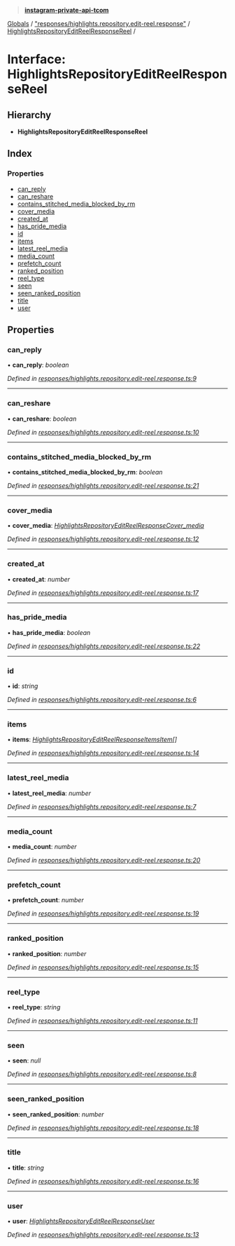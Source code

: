 > **[instagram-private-api-tcom](../README.md)**

[Globals](../README.md) / ["responses/highlights.repository.edit-reel.response"](../modules/_responses_highlights_repository_edit_reel_response_.md) / [HighlightsRepositoryEditReelResponseReel](_responses_highlights_repository_edit_reel_response_.highlightsrepositoryeditreelresponsereel.md) /

# Interface: HighlightsRepositoryEditReelResponseReel

## Hierarchy

* **HighlightsRepositoryEditReelResponseReel**

## Index

### Properties

* [can_reply](_responses_highlights_repository_edit_reel_response_.highlightsrepositoryeditreelresponsereel.md#can_reply)
* [can_reshare](_responses_highlights_repository_edit_reel_response_.highlightsrepositoryeditreelresponsereel.md#can_reshare)
* [contains_stitched_media_blocked_by_rm](_responses_highlights_repository_edit_reel_response_.highlightsrepositoryeditreelresponsereel.md#contains_stitched_media_blocked_by_rm)
* [cover_media](_responses_highlights_repository_edit_reel_response_.highlightsrepositoryeditreelresponsereel.md#cover_media)
* [created_at](_responses_highlights_repository_edit_reel_response_.highlightsrepositoryeditreelresponsereel.md#created_at)
* [has_pride_media](_responses_highlights_repository_edit_reel_response_.highlightsrepositoryeditreelresponsereel.md#has_pride_media)
* [id](_responses_highlights_repository_edit_reel_response_.highlightsrepositoryeditreelresponsereel.md#id)
* [items](_responses_highlights_repository_edit_reel_response_.highlightsrepositoryeditreelresponsereel.md#items)
* [latest_reel_media](_responses_highlights_repository_edit_reel_response_.highlightsrepositoryeditreelresponsereel.md#latest_reel_media)
* [media_count](_responses_highlights_repository_edit_reel_response_.highlightsrepositoryeditreelresponsereel.md#media_count)
* [prefetch_count](_responses_highlights_repository_edit_reel_response_.highlightsrepositoryeditreelresponsereel.md#prefetch_count)
* [ranked_position](_responses_highlights_repository_edit_reel_response_.highlightsrepositoryeditreelresponsereel.md#ranked_position)
* [reel_type](_responses_highlights_repository_edit_reel_response_.highlightsrepositoryeditreelresponsereel.md#reel_type)
* [seen](_responses_highlights_repository_edit_reel_response_.highlightsrepositoryeditreelresponsereel.md#seen)
* [seen_ranked_position](_responses_highlights_repository_edit_reel_response_.highlightsrepositoryeditreelresponsereel.md#seen_ranked_position)
* [title](_responses_highlights_repository_edit_reel_response_.highlightsrepositoryeditreelresponsereel.md#title)
* [user](_responses_highlights_repository_edit_reel_response_.highlightsrepositoryeditreelresponsereel.md#user)

## Properties

###  can_reply

• **can_reply**: *boolean*

*Defined in [responses/highlights.repository.edit-reel.response.ts:9](https://github.com/cuonglnhust/instagram-private-api-tcom/blob/3e16058/src/responses/highlights.repository.edit-reel.response.ts#L9)*

___

###  can_reshare

• **can_reshare**: *boolean*

*Defined in [responses/highlights.repository.edit-reel.response.ts:10](https://github.com/cuonglnhust/instagram-private-api-tcom/blob/3e16058/src/responses/highlights.repository.edit-reel.response.ts#L10)*

___

###  contains_stitched_media_blocked_by_rm

• **contains_stitched_media_blocked_by_rm**: *boolean*

*Defined in [responses/highlights.repository.edit-reel.response.ts:21](https://github.com/cuonglnhust/instagram-private-api-tcom/blob/3e16058/src/responses/highlights.repository.edit-reel.response.ts#L21)*

___

###  cover_media

• **cover_media**: *[HighlightsRepositoryEditReelResponseCover_media](_responses_highlights_repository_edit_reel_response_.highlightsrepositoryeditreelresponsecover_media.md)*

*Defined in [responses/highlights.repository.edit-reel.response.ts:12](https://github.com/cuonglnhust/instagram-private-api-tcom/blob/3e16058/src/responses/highlights.repository.edit-reel.response.ts#L12)*

___

###  created_at

• **created_at**: *number*

*Defined in [responses/highlights.repository.edit-reel.response.ts:17](https://github.com/cuonglnhust/instagram-private-api-tcom/blob/3e16058/src/responses/highlights.repository.edit-reel.response.ts#L17)*

___

###  has_pride_media

• **has_pride_media**: *boolean*

*Defined in [responses/highlights.repository.edit-reel.response.ts:22](https://github.com/cuonglnhust/instagram-private-api-tcom/blob/3e16058/src/responses/highlights.repository.edit-reel.response.ts#L22)*

___

###  id

• **id**: *string*

*Defined in [responses/highlights.repository.edit-reel.response.ts:6](https://github.com/cuonglnhust/instagram-private-api-tcom/blob/3e16058/src/responses/highlights.repository.edit-reel.response.ts#L6)*

___

###  items

• **items**: *[HighlightsRepositoryEditReelResponseItemsItem](_responses_highlights_repository_edit_reel_response_.highlightsrepositoryeditreelresponseitemsitem.md)[]*

*Defined in [responses/highlights.repository.edit-reel.response.ts:14](https://github.com/cuonglnhust/instagram-private-api-tcom/blob/3e16058/src/responses/highlights.repository.edit-reel.response.ts#L14)*

___

###  latest_reel_media

• **latest_reel_media**: *number*

*Defined in [responses/highlights.repository.edit-reel.response.ts:7](https://github.com/cuonglnhust/instagram-private-api-tcom/blob/3e16058/src/responses/highlights.repository.edit-reel.response.ts#L7)*

___

###  media_count

• **media_count**: *number*

*Defined in [responses/highlights.repository.edit-reel.response.ts:20](https://github.com/cuonglnhust/instagram-private-api-tcom/blob/3e16058/src/responses/highlights.repository.edit-reel.response.ts#L20)*

___

###  prefetch_count

• **prefetch_count**: *number*

*Defined in [responses/highlights.repository.edit-reel.response.ts:19](https://github.com/cuonglnhust/instagram-private-api-tcom/blob/3e16058/src/responses/highlights.repository.edit-reel.response.ts#L19)*

___

###  ranked_position

• **ranked_position**: *number*

*Defined in [responses/highlights.repository.edit-reel.response.ts:15](https://github.com/cuonglnhust/instagram-private-api-tcom/blob/3e16058/src/responses/highlights.repository.edit-reel.response.ts#L15)*

___

###  reel_type

• **reel_type**: *string*

*Defined in [responses/highlights.repository.edit-reel.response.ts:11](https://github.com/cuonglnhust/instagram-private-api-tcom/blob/3e16058/src/responses/highlights.repository.edit-reel.response.ts#L11)*

___

###  seen

• **seen**: *null*

*Defined in [responses/highlights.repository.edit-reel.response.ts:8](https://github.com/cuonglnhust/instagram-private-api-tcom/blob/3e16058/src/responses/highlights.repository.edit-reel.response.ts#L8)*

___

###  seen_ranked_position

• **seen_ranked_position**: *number*

*Defined in [responses/highlights.repository.edit-reel.response.ts:18](https://github.com/cuonglnhust/instagram-private-api-tcom/blob/3e16058/src/responses/highlights.repository.edit-reel.response.ts#L18)*

___

###  title

• **title**: *string*

*Defined in [responses/highlights.repository.edit-reel.response.ts:16](https://github.com/cuonglnhust/instagram-private-api-tcom/blob/3e16058/src/responses/highlights.repository.edit-reel.response.ts#L16)*

___

###  user

• **user**: *[HighlightsRepositoryEditReelResponseUser](_responses_highlights_repository_edit_reel_response_.highlightsrepositoryeditreelresponseuser.md)*

*Defined in [responses/highlights.repository.edit-reel.response.ts:13](https://github.com/cuonglnhust/instagram-private-api-tcom/blob/3e16058/src/responses/highlights.repository.edit-reel.response.ts#L13)*